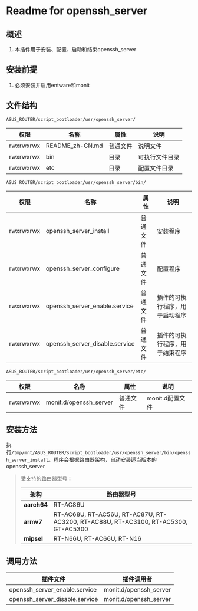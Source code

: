 # Readme for openssh_server

## 概述

1. 本插件用于安装、配置、启动和结束openssh_server

## 安装前提

1. 必须安装并启用entware和monit

## 文件结构

`ASUS_ROUTER/script_bootloader/usr/openssh_server/`

| 权限      | 名称      | 属性     | 说明           |
| --------- | --------- | -------- | -------------- |
| rwxrwxrwx | README_zh-CN.md | 普通文件 | 说明文件       |
| rwxrwxrwx | bin       | 目录     | 可执行文件目录 |
| rwxrwxrwx | etc       | 目录     | 配置文件目录   |

`ASUS_ROUTER/script_bootloader/usr/openssh_server/bin/`

| 权限      | 名称                           | 属性     | 说明                           |
| --------- | ------------------------------ | -------- | ------------------------------ |
| rwxrwxrwx | openssh_server_install         | 普通文件 | 安装程序                       |
| rwxrwxrwx | openssh_server_configure       | 普通文件 | 配置程序                       |
| rwxrwxrwx | openssh_server_enable.service  | 普通文件 | 插件的可执行程序，用于启动程序 |
| rwxrwxrwx | openssh_server_disable.service | 普通文件 | 插件的可执行程序，用于结束程序 |

`ASUS_ROUTER/script_bootloader/usr/openssh_server/etc/`

| 权限      | 名称                   | 属性     | 说明            |
| --------- | ---------------------- | -------- | --------------- |
| rwxrwxrwx | monit.d/openssh_server | 普通文件 | monit.d配置文件 |

## 安装方法

执行`/tmp/mnt/ASUS_ROUTER/script_bootloader/usr/openssh_server/bin/openssh_server_install`。程序会根据路由器架构，自动安装适当版本的openssh_server

   > 受支持的路由器型号：
   >
   > | 架构        | 路由器型号                                                                         |
   > | ----------- | ---------------------------------------------------------------------------------- |
   > | **aarch64** | RT-AC86U                                                                           |
   > | **armv7**   | RT-AC68U, RT-AC56U, RT-AC87U, RT-AC3200, RT-AC88U, RT-AC3100, RT-AC5300, GT-AC5300 |
   > | **mipsel**  | RT-N66U, RT-AC66U, RT-N16                                                          |

## 调用方法

| 插件文件                       | 插件调用者             |
| ------------------------------ | ---------------------- |
| openssh_server_enable.service  | monit.d/openssh_server |
| openssh_server_disable.service | monit.d/openssh_server |
